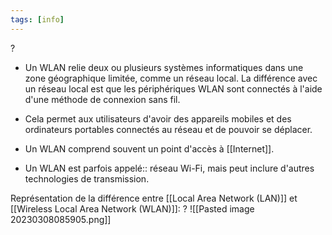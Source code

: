 ```yaml
---
tags: [info]
---
```


?
- Un WLAN relie deux ou plusieurs systèmes informatiques dans une zone géographique limitée, comme un réseau local. La différence avec un réseau local est que les périphériques WLAN sont connectés à l'aide d'une méthode de connexion sans fil.
- Cela permet aux utilisateurs d'avoir des appareils mobiles et des ordinateurs portables connectés au réseau et de pouvoir se déplacer.
- Un WLAN comprend souvent un point d'accès à [[Internet]].

- Un WLAN est parfois appelé:: réseau Wi-Fi, mais peut inclure d'autres technologies de transmission.

Représentation de la différence entre [[Local Area Network (LAN)]] et [[Wireless Local Area Network (WLAN)]]:
?
![[Pasted image 20230308085905.png]]